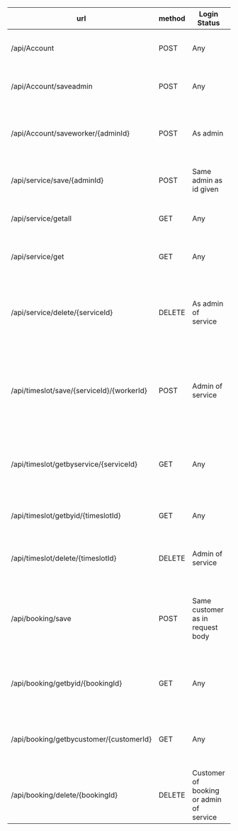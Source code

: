 url|method|Login Status|Input|Output|description
---|---|---|---|---|---
/api/Account|POST|Any|Account fields in JSON format|Account created or error|Creates a new account
/api/Account/saveadmin|POST|Any|Account fields in JSON format|Admin created or error|Creates a new admin account, temp
/api/Account/saveworker/{adminId}|POST|As admin|Account fields in JSON format, admin id in path|Worker created or error|Creates a new worker account
/api/service/save/{adminId}|POST|Same admin as id given|Service fields in JSON format|Service created or error|Creates a new service
/api/service/getall|GET|Any|None|All registered services in JSON format|Retrieves all registered services
/api/service/get|GET|Any|id (append ?id=(ID) to end of url)|Service that id belongs to|Gets a service by its id then returns it
/api/service/delete/{serviceId}|DELETE|As admin of service|id of service as path variable|Confirmation that service and associated timeslots were found and deleted, or error|Deletes service and associated timeslots from backend
/api/timeslot/save/{serviceId}/{workerId}|POST|Admin of service|timeslot fields in JSON format, Id of service and id of worker as path variables|Timeslot created or error|Creates a new timeslot for a service
/api/timeslot/getbyservice/{serviceId}|GET|Any|id of service as path variable|All timeslots that belong to that service, or null if no service found|Gets all timeslots that relate to a service
/api/timeslot/getbyid/{timeslotId}|GET|Any|id of timeslot as path variable|Timeslot that belongs to that id, if it exists|Gets a timeslot from its id
/api/timeslot/delete/{timeslotId}|DELETE|Admin of service|id of timeslot as path variable|Confirmation that timeslot was found and deleted, or error|Deletes timeslot from backend
/api/booking/save|POST|Same customer as in request body|id of timeslot as timeslotId, id of customer as customerId, in json)|Timeslot including booking or error message|Creates a booking for a timeslot
/api/booking/getbyid/{bookingId}|GET|Any|id of booking as path variable|Timeslot that booking belongs to or error message|Gets the timeslot for a booking (including the booking)
/api/booking/getbycustomer/{customerId}|GET|Any|id of customer as path variable|Timeslots that customer has booked or error message|Gets all bookings for a customer
/api/booking/delete/{bookingId}|DELETE|Customer of booking or admin of service|id of booking as path variable|True if deleted, or error message if not|Deletes a booking
